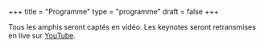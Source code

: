 +++
title = "Programme"
type = "programme"
draft = false
+++

<div class="text-center lead">
    Tous les amphis seront captés en vidéo.
    Les keynotes seront retransmises en live sur <a href="https://www.youtube.com/channel/UCVelKVoLQIhwx9C2LWf-CDA">YouTube</a>.
</div>
